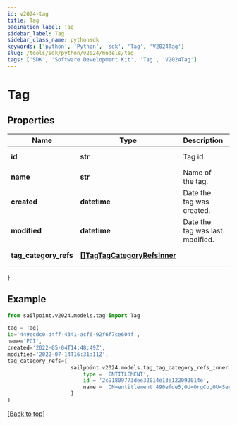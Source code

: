 ```yaml
---
id: v2024-tag
title: Tag
pagination_label: Tag
sidebar_label: Tag
sidebar_class_name: pythonsdk
keywords: ['python', 'Python', 'sdk', 'Tag', 'V2024Tag'] 
slug: /tools/sdk/python/v2024/models/tag
tags: ['SDK', 'Software Development Kit', 'Tag', 'V2024Tag']
---
```


# Tag


## Properties

Name | Type | Description | Notes
------------ | ------------- | ------------- | -------------
**id** | **str** | Tag id | [required][readonly] 
**name** | **str** | Name of the tag. | [required]
**created** | **datetime** | Date the tag was created. | [required][readonly] 
**modified** | **datetime** | Date the tag was last modified. | [required][readonly] 
**tag_category_refs** | [**[]TagTagCategoryRefsInner**](tag-tag-category-refs-inner) |  | [required][readonly] 
}

## Example

```python
from sailpoint.v2024.models.tag import Tag

tag = Tag(
id='449ecdc0-d4ff-4341-acf6-92f6f7ce604f',
name='PCI',
created='2022-05-04T14:48:49Z',
modified='2022-07-14T16:31:11Z',
tag_category_refs=[
                    sailpoint.v2024.models.tag_tag_category_refs_inner.Tag_tagCategoryRefs_inner(
                        type = 'ENTITLEMENT', 
                        id = '2c91809773dee32014e13e122092014e', 
                        name = 'CN=entitlement.490efde5,OU=OrgCo,OU=ServiceDept,DC=HQAD,DC=local', )
                    ]
)

```
[[Back to top]](#) 

